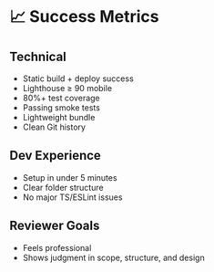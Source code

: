 # 📈 Success Metrics

## Technical

- Static build + deploy success
- Lighthouse ≥ 90 mobile
- 80%+ test coverage
- Passing smoke tests
- Lightweight bundle
- Clean Git history

## Dev Experience

- Setup in under 5 minutes
- Clear folder structure
- No major TS/ESLint issues

## Reviewer Goals

- Feels professional
- Shows judgment in scope, structure, and design
